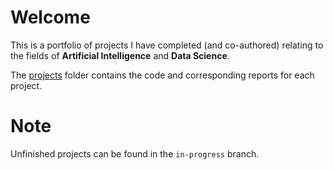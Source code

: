 # Welcome

This is a portfolio of projects I have completed (and co-authored) relating to the fields of **Artificial Intelligence** and **Data Science**.  

The [projects](projects/) folder contains the code and corresponding reports for each project.

# Note

Unfinished projects can be found in the `in-progress` branch.

